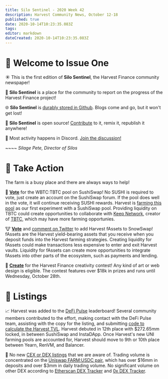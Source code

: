```yaml
---
title: Silo Sentinel - 2020 Week 42
description: Harvest Community News, October 12-18
published: true
date: 2020-10-14T10:23:35.083Z
tags: 
editor: markdown
dateCreated: 2020-10-14T10:23:35.083Z
---
```


# :newspaper: Welcome to Issue One

:sunny: This is the first edition of **Silo Sentinel**, the Harvest Finance community newspaper!

:ear_of_rice: **Silo Sentinel** is a place for the community to report on the progress of the Harvest Finance project!

:globe_with_meridians: **Silo Sentinel** is [durably stored in Github](https://github.com/chainwikinet/wikijs-farm-content). Blogs come and go, but it won't get lost!

:fork_and_knife: **Silo Sentinel** is open source! [Contribute](/contribute) to it, remix it, republish it anywhere!

:seedling: Most activity happens in Discord. [Join the discussion!](https://discord.gg/R5SeTVR)

⁣~~~~ *Silage Pete, Director of Silos*

# :tractor: Take Action

The farm is a busy place and there are always ways to help!

:pig: **[Vote](https://forum.sushiswapclassic.org/t/pool-rotation-menu-of-the-week-week-42/629)** for the WBTC:TBTC pool on SushiSwap! No SUSHI is required to vote, just create an account on the SushiSwap forum. If the pool does well in the vote, it will continue receiving SUSHI rewards. Harvest is [farming this pool](https://harvest.finance/pool/fweth-sushi-wbtc-tbtc) as our first experiment with a SushiSwap pool. Providing liquidity on TBTC could create opportunities to collaborate with [Keep Network](https://keep.network/), creator of [TBTC](https://tbtc.network/), which may have more farming opportunies.

:cow: **[Vote](https://docs.google.com/forms/d/e/1FAIpQLSfuFBJXoM9Y9r3QJC79WX68ZFulJteb9uKqDnlDa96DXTcKUQ/viewform
)** and [comment on Twitter](https://twitter.com/snow_swap/status/1315819303703281664?s=20) to add Harvest fAssets to SnowSwap! fAssets are the Harvest yield-bearing assets that you receive when you deposit funds into the Harvest farming strategies. Creating liquidity for fAssets could make transactions less expensive to enter and exit Harvest vaults. Liquidity for fAssets can create more opportunities to integrate fAssets into other parts of the ecosystem, such as payments and lending.

:chicken: **[Create](https://www.publish0x.com/harvestfinance/announcing-harvestfinance-creativity-contest-round-2-plus-bo-xnldqpx)** for the Harvest Finance creativity contest! Any kind of art or web design is eligible. The contest features over $18k in prizes and runs until Wednesday, October 28th.

# :sunflower: Listings

:chart_with_upwards_trend: Harvest was added to the [DeFi Pulse](https://defipulse.com/harvest-finance) leaderboard! Several community members contributed to the effort, making contact with the DeFi Pulse team, assisting with the copy for the listing, and submitting [code to calculate the Harvest TVL](https://github.com/harvestfi/DeFi-Pulse-Adapters/tree/c5544f8837de3c2021a360efddf241bba728ff0e/projects/harvest). Harvest debuted in 12th place with $272.65mm locked, in between SushiSwap and InstaDApp. Once Harvest's new UNI farming pools are accounted for, Harvest should move to 9th or 10th place between Yearn, RenVM, and Balancer.

:bank: No new [CEX or DEX listings](https://www.coingecko.com/en/coins/harvest-finance#markets) that we are aware of. Trading volume is concentrated on the [Uniswap FARM:USDC pair](https://uniswap.info/pair/0x514906fc121c7878424a5c928cad1852cc545892), which has over $16mm in deposits and over $3mm in daily trading volume. No significant volume on other DEX according to [Etherscan DEX Tracker](https://etherscan.io/dextracker?a=&q=0xa0246c9032bc3a600820415ae600c6388619a14d) and [0x DEX Tracker](https://0xtracker.com/tokens/0xa0246c9032bc3a600820415ae600c6388619a14d).








